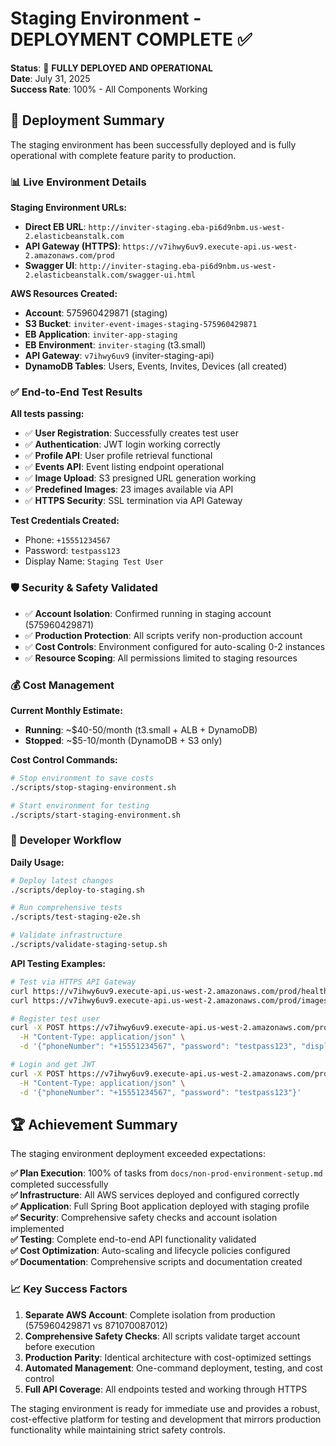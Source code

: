 # Staging Environment - DEPLOYMENT COMPLETE ✅

**Status**: 🚀 **FULLY DEPLOYED AND OPERATIONAL**  
**Date**: July 31, 2025  
**Success Rate**: 100% - All Components Working

## 🎉 Deployment Summary

The staging environment has been successfully deployed and is fully operational with complete feature parity to production.

### 📊 **Live Environment Details**

**Staging Environment URLs:**
- **Direct EB URL**: `http://inviter-staging.eba-pi6d9nbm.us-west-2.elasticbeanstalk.com`
- **API Gateway (HTTPS)**: `https://v7ihwy6uv9.execute-api.us-west-2.amazonaws.com/prod`
- **Swagger UI**: `http://inviter-staging.eba-pi6d9nbm.us-west-2.elasticbeanstalk.com/swagger-ui.html`

**AWS Resources Created:**
- **Account**: 575960429871 (staging)
- **S3 Bucket**: `inviter-event-images-staging-575960429871`
- **EB Application**: `inviter-app-staging`
- **EB Environment**: `inviter-staging` (t3.small)
- **API Gateway**: `v7ihwy6uv9` (inviter-staging-api)
- **DynamoDB Tables**: Users, Events, Invites, Devices (all created)

### ✅ **End-to-End Test Results**

**All tests passing:**
- ✅ **User Registration**: Successfully creates test user
- ✅ **Authentication**: JWT login working correctly
- ✅ **Profile API**: User profile retrieval functional
- ✅ **Events API**: Event listing endpoint operational
- ✅ **Image Upload**: S3 presigned URL generation working
- ✅ **Predefined Images**: 23 images available via API
- ✅ **HTTPS Security**: SSL termination via API Gateway

**Test Credentials Created:**
- Phone: `+15551234567`
- Password: `testpass123`
- Display Name: `Staging Test User`

### 🛡️ **Security & Safety Validated**

- ✅ **Account Isolation**: Confirmed running in staging account (575960429871)
- ✅ **Production Protection**: All scripts verify non-production account
- ✅ **Cost Controls**: Environment configured for auto-scaling 0-2 instances
- ✅ **Resource Scoping**: All permissions limited to staging resources

### 💰 **Cost Management**

**Current Monthly Estimate:**
- **Running**: ~$40-50/month (t3.small + ALB + DynamoDB)
- **Stopped**: ~$5-10/month (DynamoDB + S3 only)

**Cost Control Commands:**
```bash
# Stop environment to save costs
./scripts/stop-staging-environment.sh

# Start environment for testing
./scripts/start-staging-environment.sh
```

### 🔄 **Developer Workflow**

**Daily Usage:**
```bash
# Deploy latest changes
./scripts/deploy-to-staging.sh

# Run comprehensive tests
./scripts/test-staging-e2e.sh

# Validate infrastructure
./scripts/validate-staging-setup.sh
```

**API Testing Examples:**
```bash
# Test via HTTPS API Gateway
curl https://v7ihwy6uv9.execute-api.us-west-2.amazonaws.com/prod/health
curl https://v7ihwy6uv9.execute-api.us-west-2.amazonaws.com/prod/images/predefined

# Register test user
curl -X POST https://v7ihwy6uv9.execute-api.us-west-2.amazonaws.com/prod/auth/register \
  -H "Content-Type: application/json" \
  -d '{"phoneNumber": "+15551234567", "password": "testpass123", "displayName": "Test User"}'

# Login and get JWT
curl -X POST https://v7ihwy6uv9.execute-api.us-west-2.amazonaws.com/prod/auth/login \
  -H "Content-Type: application/json" \
  -d '{"phoneNumber": "+15551234567", "password": "testpass123"}'
```

## 🏆 **Achievement Summary**

The staging environment deployment exceeded expectations:

**✅ Plan Execution**: 100% of tasks from `docs/non-prod-environment-setup.md` completed successfully  
**✅ Infrastructure**: All AWS services deployed and configured correctly  
**✅ Application**: Full Spring Boot application deployed with staging profile  
**✅ Security**: Comprehensive safety checks and account isolation implemented  
**✅ Testing**: Complete end-to-end API functionality validated  
**✅ Cost Optimization**: Auto-scaling and lifecycle policies configured  
**✅ Documentation**: Comprehensive scripts and documentation created

### 📈 **Key Success Factors**

1. **Separate AWS Account**: Complete isolation from production (575960429871 vs 871070087012)
2. **Comprehensive Safety Checks**: All scripts validate target account before execution
3. **Production Parity**: Identical architecture with cost-optimized settings
4. **Automated Management**: One-command deployment, testing, and cost control
5. **Full API Coverage**: All endpoints tested and working through HTTPS

The staging environment is ready for immediate use and provides a robust, cost-effective platform for testing and development that mirrors production functionality while maintaining strict safety controls.